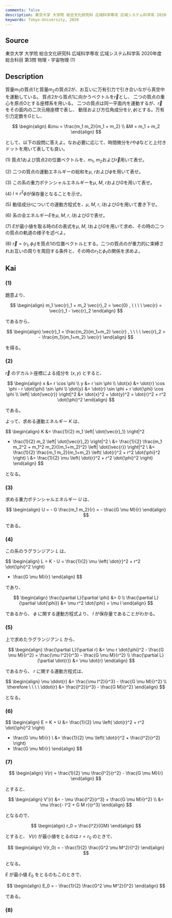 ```yaml
---
comments: false
description: 東京大学 大学院 総合文化研究科 広域科学専攻 広域システム科学系 2020年度 総合科目 第3問
keywords: Tokyo-University, 2020
---
```


## Source
東京大学 大学院 総合文化研究科 広域科学専攻 広域システム科学系 2020年度 総合科目 第3問 物理・宇宙物理 (1)

## Description
質量$m_1$の質点$1$と質量$m_2$の質点$2$が、お互いに万有引力で引き合いながら真空中を運動している。
質点$2$から質点$1$に向かうベクトルを$\vec{r}$とし、
二つの質点の重心を原点$\text{O}$とする座標系を用いる。
二つの質点は同一平面内を運動するが、$\vec{r}$をその面内の二次元極座標で表し、
動径および方位角成分を$(r, \phi)$とする。万有引力定数を$G$とし、

$$
\begin{align}
&\mu = \frac{m_1 m_2}{m_1 + m_2} \\
&M = m_1 + m_2
\end{align}
$$

として、以下の設問に答えよ。なお必要に応じて、時間微分を$\dot{r}$や$\dot{\phi}$などと上付きドットを用いて表しても良い。

(1) 質点$1$および質点$2$の位置ベクトルを、$m_1$, $m_2$および$\vec{r}$用いて表せ。

(2) 二つの質点の運動エネルギーの総和を$\mu$, $r$および$\phi$を用いて表せ。

(3) この系の重力ポテンシャルエネルギーを$\mu$, $M$, $r$および$G$を用いて表せ。

(4) $l \equiv r^2 \phi$が保存量となることを示せ。

(5) 動径成分$r$についての運動方程式を、$\mu$, $M$, $r$, $l$および$G$を用いて書き下せ。

(6) 系の全エネルギー$E$を$\mu$, $M$, $r$, $l$および$G$で表せ。

(7) $E$が最小値を取る時の$E$の表式を$\mu$, $M$, $l$および$G$を用いて求め、その時の二つの質点の軌道の様子を述べよ。

(8) $\vec{r}=(r_1, \phi_1)$を質点$1$の位置ベクトルとする。二つの質点のが重力的に束縛されお互いの周りを周回する条件と、その時の$r_1$と$\phi_1$の関係を求めよ。

## Kai
### (1)
題意より、

$$
\begin{align}
m_1 \vec{r}_1 + m_2 \vec{r}_2 = \vec{0}
, \ \ \ \ 
\vec{r} = \vec{r}_1 - \vec{r}_2
\end{align}
$$

であるから、

$$
\begin{align}
\vec{r}_1 = \frac{m_2}{m_1+m_2} \vec{r}
, \ \ \ \ 
\vec{r}_2 = - \frac{m_1}{m_1+m_2} \vec{r}
\end{align}
$$

を得る。

### (2)
$\vec{r}$ のデカルト座標による成分を $(x,y)$ とすると、

$$
\begin{align}
x &= r \cos \phi
\\
y &= r \sin \phi
\\
\dot{x} &= \dot{r} \cos \phi - r \dot{\phi} \sin \phi
\\
\dot{y} &= \dot{r} \sin \phi + r \dot{\phi} \cos \phi
\\
\left| \dot{\vec{r}} \right|^2
&= \dot{x}^2 + \dot{y}^2
= \dot{r}^2 + r^2 \dot{\phi}^2
\end{align}
$$

である。

よって、求める運動エネルギー $K$ は、

$$
\begin{align}
K
&= \frac{1}{2} m_1 \left| \dot{\vec{r}_1} \right|^2
+ \frac{1}{2} m_2 \left| \dot{\vec{r}_2} \right|^2
\\
&= \frac{1}{2} \frac{m_1 m_2^2 + m_1^2 m_2}{(m_1+m_2)^2}
\left| \dot{\vec{r}} \right|^2
\\
&= \frac{1}{2} \frac{m_1 m_2}{m_1+m_2}
\left( \dot{r}^2 + r^2 \dot{\phi}^2 \right)
\\
&= \frac{1}{2} \mu \left( \dot{r}^2 + r^2 \dot{\phi}^2 \right)
\end{align}
$$

となる。

### (3)
求める重力ポテンシャルエネルギー $U$ は、

$$
\begin{align}
U = - G \frac{m_1 m_2}{r}
= - \frac{G \mu M}{r}
\end{align}
$$

である。

### (4)
この系のラグランジアン $L$ は、

$$
\begin{align}
L = K - U
= \frac{1}{2} \mu \left( \dot{r}^2 + r^2 \dot{\phi}^2 \right)
+ \frac{G \mu M}{r}
\end{align}
$$

であり、

$$
\begin{align}
\frac{\partial L}{\partial \phi}
&= 0
\\
\frac{\partial L}{\partial \dot{\phi}}
&= \mu r^2 \dot{\phi}
= \mu l
\end{align}
$$

であるから、 $\phi$ に関する運動方程式より、
$l$ が保存量であることがわかる。

### (5)
上で求めたラグランジアン $L$ から、

$$
\begin{align}
\frac{\partial L}{\partial r}
&= \mu r \dot{\phi}^2 - \frac{G \mu M}{r^2}
= \frac{\mu l^2}{r^3} - \frac{G \mu M}{r^2}
\\
\frac{\partial L}{\partial \dot{r}}
&= \mu \dot{r}
\end{align}
$$

であるから、 $r$ に関する運動方程式は、

$$
\begin{align}
\mu \ddot{r}
&= \frac{\mu l^2}{r^3} - \frac{G \mu M}{r^2}
\\
\therefore \ \ \ \ 
\ddot{r}
&= \frac{l^2}{r^3} - \frac{G M}{r^2}
\end{align}
$$

となる。

### (6)

$$
\begin{align}
E = K + U
&= \frac{1}{2} \mu \left( \dot{r}^2 + r^2 \dot{\phi}^2 \right)
- \frac{G \mu M}{r}
\\
&= \frac{1}{2} \mu \left( \dot{r}^2 + \frac{l^2}{r^2} \right)
- \frac{G \mu M}{r}
\end{align}
$$

### (7)

$$
\begin{align}
V(r)
= \frac{1}{2} \mu \frac{l^2}{r^2} - \frac{G \mu M}{r}
\end{align}
$$

とすると、

$$
\begin{align}
V'(r)
&= - \mu \frac{l^2}{r^3} + \frac{G \mu M}{r^2}
\\
&= \mu \frac{- l^2 + G M r}{r^3}
\end{align}
$$

となるので、

$$
\begin{align}
r_0 = \frac{l^2}{GM}
\end{align}
$$

とすると、 $V(r)$ が最小値をとるのは $r=r_0$ のときで、

$$
\begin{align}
V(r_0)
= - \frac{1}{2} \frac{G^2 \mu M^2}{l^2}
\end{align}
$$

となる。

$E$ が最小値 $E_0$ をとるのもこのときで、

$$
\begin{align}
E_0
= - \frac{1}{2} \frac{G^2 \mu M^2}{l^2}
\end{align}
$$

である。

### (8)